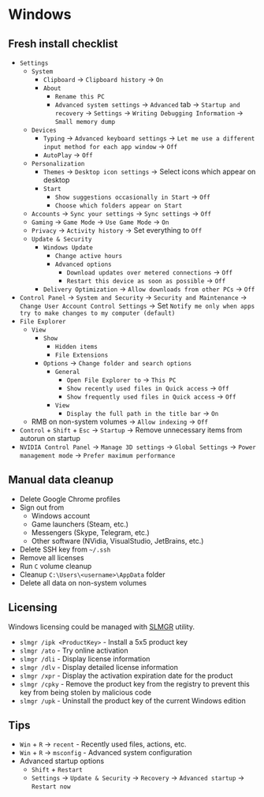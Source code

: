 # Windows

## Fresh install checklist

- `Settings`
    - `System`
        - `Clipboard` -> `Clipboard history` -> `On`
        - `About`
            - `Rename this PC`
            - `Advanced system settings` -> `Advanced` tab -> `Startup and recovery` -> `Settings` -> `Writing Debugging Information` -> `Small memory dump`
    - `Devices`
        - `Typing` -> `Advanced keyboard settings` -> `Let me use a different input method for each app window` -> `Off`
        - `AutoPlay` -> `Off`
    - `Personalization`
        - `Themes` -> `Desktop icon settings` -> Select icons which appear on desktop
        - `Start`
            - `Show suggestions occasionally in Start` -> `Off`
            - `Choose which folders appear on Start`
    - `Accounts` -> `Sync your settings` -> `Sync settings` -> `Off`
    - `Gaming` -> `Game Mode` -> `Use Game Mode` -> `On`
    - `Privacy` -> `Activity history` -> Set everything to `Off`
    - `Update & Security`
        - `Windows Update`
            - `Change active hours`
            - `Advanced options`
                - `Download updates over metered connections` -> `Off`
                - `Restart this device as soon as possible` -> `Off`
        - `Delivery Optimization` -> `Allow downloads from other PCs` -> `Off`
- `Control Panel` -> `System and Security` -> `Security and Maintenance` -> `Change User Account Control Settings` -> Set `Notify me only when apps try to make changes to my computer (default)`
- `File Explorer`
    - `View`
        - `Show`
            - `Hidden items`
            - `File Extensions`
        - `Options` -> `Change folder and search options`
            - `General`
                - `Open File Explorer to` -> `This PC`
                - `Show recently used files in Quick access` -> `Off`
                - `Show frequently used files in Quick access` -> `Off`
            - `View`
                - `Display the full path in the title bar` -> `On`
    - RMB on non-system volumes -> `Allow indexing` -> `Off`
- `Control` + `Shift` + `Esc` -> `Startup` -> Remove unnecessary items from autorun on startup
- `NVIDIA Control Panel` -> `Manage 3D settings` -> `Global Settings` -> `Power management mode` -> `Prefer maximum performance`

## Manual data cleanup

- Delete Google Chrome profiles
- Sign out from
    - Windows account
    - Game launchers (Steam, etc.)
    - Messengers (Skype, Telegram, etc.)
    - Other software (NVidia, VisualStudio, JetBrains, etc.)
- Delete SSH key from `~/.ssh`
- Remove all licenses
- Run `C` volume cleanup
- Cleanup `C:\Users\<username>\AppData` folder
- Delete all data on non-system volumes

## Licensing

Windows licensing could be managed with [SLMGR](https://docs.microsoft.com/en-us/windows-server/get-started/activation-slmgr-vbs-options) utility.

- `slmgr /ipk <ProductKey>` - Install a 5x5 product key
- `slmgr /ato` - Try online activation
- `slmgr /dli` - Display license information
- `slmgr /dlv` - Display detailed license information
- `slmgr /xpr` - Display the activation expiration date for the product
- `slmgr /cpky` - Remove the product key from the registry to prevent this key from being stolen by malicious code
- `slmgr /upk` - Uninstall the product key of the current Windows edition

## Tips

- `Win` + `R` -> `recent` - Recently used files, actions, etc.
- `Win` + `R` -> `msconfig` - Advanced system configuration
- Advanced startup options
    - `Shift` + `Restart`
    - `Settings` -> `Update & Security` -> `Recovery` -> `Advanced startup` -> `Restart now`